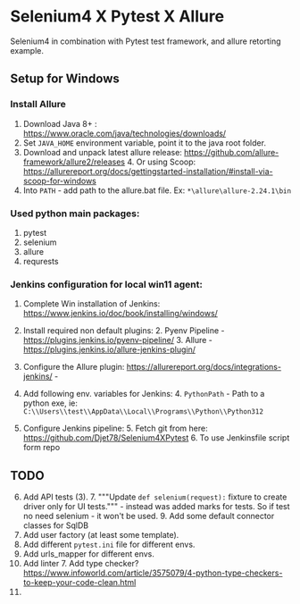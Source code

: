 # Selenium4 X Pytest X Allure
Selenium4 in combination with Pytest test framework, and allure retorting example.


## Setup for Windows

### Install Allure 
1. Download Java 8+ : https://www.oracle.com/java/technologies/downloads/
2. Set `JAVA_HOME` environment variable, point it to the java root folder.
3. Download and unpack latest allure release: https://github.com/allure-framework/allure2/releases
   4. Or using Scoop: https://allurereport.org/docs/gettingstarted-installation/#install-via-scoop-for-windows
5. Into `PATH` - add path to the allure.bat file. Ex: `*\allure\allure-2.24.1\bin`

### Used python main packages:
1. pytest
2. selenium
3. allure
4. requrests

### Jenkins configuration for local win11 agent:
1. Complete Win installation of Jenkins: https://www.jenkins.io/doc/book/installing/windows/ 
1. Install required non default plugins:
   2. Pyenv Pipeline - https://plugins.jenkins.io/pyenv-pipeline/
   3. Allure - https://plugins.jenkins.io/allure-jenkins-plugin/

2. Configure the Allure plugin: https://allurereport.org/docs/integrations-jenkins/ - 
3. Add following env. variables for Jenkins: 
   4. `PythonPath` - Path to a python exe, ie: `C:\\Users\\test\\AppData\\Local\\Programs\\Python\\Python312` 
4. Configure Jenkins pipeline:
   5. Fetch git from here: https://github.com/Djet78/Selenium4XPytest
   6. To use Jenkinsfile script form repo





## TODO
6. Add API tests (3). 
   7. """Update `def selenium(request):` fixture to create driver only for UI tests.""" - instead was added marks for tests. So if test no need selenium - it won't be used.
   9. Add some default connector classes for SqlDB
4. Add user factory (at least some template).
5. Add different `pytest.ini` file for different envs. 
5. Add urls_mapper for different envs.
6. Add linter
   7. Add type checker? https://www.infoworld.com/article/3575079/4-python-type-checkers-to-keep-your-code-clean.html
8. 
